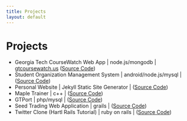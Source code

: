 ```yaml
---
title: Projects
layout: default
---
```


# Projects
-	Georgia Tech CourseWatch Web App &#124; node.js/mongodb &#124; [gtcoursewatch.us](http://www.gtcoursewatch.us) ([Source Code](https://github.com/vi-s/gtcw))
-	Student Organization Management System &#124; android/node.js/mysql &#124; ([Source Code](https://github.com/TeamStingers/StudentOrgManager))
-	Personal Website &#124; Jekyll Static Site Generator &#124; ([Source Code](https://github.com/vi-s/vi-s.github.io))
-	Maple Trainer &#124; c++ &#124; ([Source Code](https://github.com/vi-s/MapleTrainer))
-	GTPort &#124; php/mysql &#124; ([Source Code](https://github.com/vi-s/gtport))
-	Seed Trading Web Application &#124; grails &#124; ([Source Code](https://code.google.com/p/seedbank/))
- Twitter Clone (Hartl Rails Tutorial) &#124; ruby on rails &#124; ([Source Code](https://github.com/vi-s/sample_app))